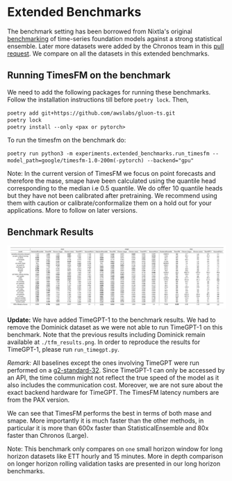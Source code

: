 # Extended Benchmarks

The benchmark setting has been borrowed from Nixtla's original [benchmarking](https://github.com/AzulGarza/nixtla/tree/main/experiments/amazon-chronos) of time-series foundation models against a strong statistical ensemble. Later more datasets were added by the Chronos team in this [pull request](https://github.com/shchur/nixtla/tree/chronos-full-eval/experiments/amazon-chronos). We compare on all the datasets in this extended benchmarks.


## Running TimesFM on the benchmark

We need to add the following packages for running these benchmarks. Follow the installation instructions till before `poetry lock`. Then,

```
poetry add git+https://github.com/awslabs/gluon-ts.git
poetry lock
poetry install --only <pax or pytorch>
```

To run the timesfm on the benchmark do:

```
poetry run python3 -m experiments.extended_benchmarks.run_timesfm --model_path=google/timesfm-1.0-200m(-pytorch) --backend="gpu"
```


Note: In the current version of TimesFM we focus on point forecasts and therefore the mase, smape have been calculated using the quantile head corresponding to the median i.e 0.5 quantile. We do offer 10 quantile heads but they have not been calibrated after pretraining. We recommend using them with caution or calibrate/conformalize them on a hold out for your applications. More to follow on later versions.

## Benchmark Results

![Benchmark Results Table](./tfm_extended_new.png)

__Update:__ We have added TimeGPT-1 to the benchmark results. We had to remove the Dominick dataset as we were not able to run TimeGPT-1 on this benchmark. Note that the previous results including Dominick remain available at `./tfm_results.png`. In order to reproduce the results for TimeGPT-1, please run `run_timegpt.py`.

_Remark:_ All baselines except the ones involving TimeGPT were run performed on a [g2-standard-32](https://cloud.google.com/compute/docs/gpus). Since TimeGPT-1 can only be accessed by an API, the time column might not reflect the true speed of the model as it also includes the communication cost. Moreover, we are not sure about the exact backend hardware for TimeGPT. The TimesFM latency numbers are from the PAX version.

We can see that TimesFM performs the best in terms of both mase and smape. More importantly it is much faster than the other methods, in particular it is more than 600x faster than StatisticalEnsemble and 80x faster than Chronos (Large).

Note: This benchmark only compares on `one` small horizon window for long horizon datasets like ETT hourly and 15 minutes. More in depth comparison on longer horizon rolling validation tasks are presented in our long horizon benchmarks.